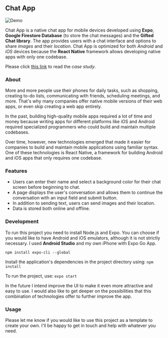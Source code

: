 ## Chat App

![Demo](demo/demo.gif)

Chat App is a native chat app for mobile devices developed using **Expo**, **Google Firestore Database** (to store the chat messages) and the **Gifted Chat library**. The app provides users with a chat interface and options to share *images* and their *location*. Chat App is optimized for both *Android* and *iOS* devices because the **React Native** framework allows developing native apps with only one codebase.

Please click [this link](https://www.marcoller.net/chat-app.html) to read the *case study*.

### About
More and more people use their phones for daily tasks, such as shopping, creating to-do lists, communicating with friends, scheduling meetings, and more. That's why many companies offer native mobile versions of their web apps, or even skip creating a web app entirely.

In the past, building high-quality mobile apps required a lot of time and money because writing apps for different platforms like iOS and Android required specialized programmers who could build and maintain multiple codebases.

Over time, however, new technologies emerged that made it easier for companies to build and maintain mobile applications using familiar syntax. One of these technologies is React Native, a framework for building Android and iOS apps that only requires one codebase.

### Features
- Users can enter their name and select a background color for their chat screen before beginning to chat.
- A page displays the user's conversation and allows them to continue the conversation with an input field and submit button.
- In addition to sending text, users can send images and their location.
- Data is stored both online and offline.

### Development
To run this project you need to install Node.js and Expo. You can choose if you would like to have Android and iOS emulators, although it is not strictly necessary. I used **Android Studio** and my own iPhone with Expo Go App.

`npm install expo-cli --global`

Install the application's dependencies in the project directory using:
`npm install`

To run the project, use:
`expo start`

In the future I intend improve the UI to make it even more attractive and easy to use. I would also like to get deeper on the possibilities that this combination of technologies offer to further improve the app.

### Usage
Please let me know if you would like to use this project as a template to create your own. I'll be happy to get in touch and help with whatever you need.
